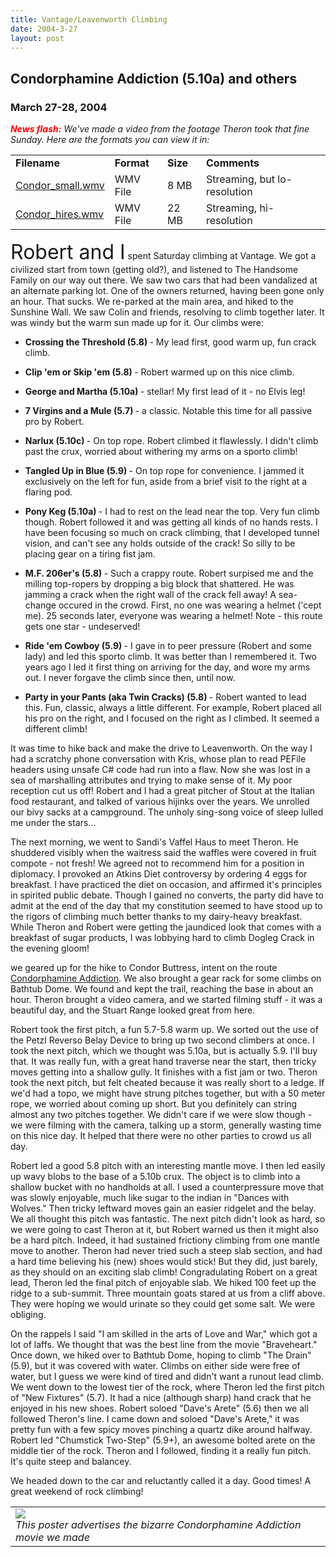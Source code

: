 ```yaml
---
title: Vantage/Leavenworth Climbing
date: 2004-3-27
layout: post
---
```


<h2>Condorphamine Addiction (5.10a) and others</h2>
<h3>March 27-28, 2004</h3>

<p>
<p><i><b><font color="red">News flash:</font></b> We've made a video from the footage Theron took that fine Sunday. Here are the formats you can view it in:</i>
</p>
</p>
<p>
<center>
<table>
<tr>
<td><b>Filename</b></td>
<td><b>Format</b></td>
<td><b>Size</b></td>
<td><b>Comments</b></td>
</tr>
</p>
<p>
<tr>
<td><a href="condor_small.wmv">Condor_small.wmv</a></td>
<td>WMV File</td>
<td>8 MB</td>
<td>Streaming, but lo-resolution</td>
</tr>
</p>
<p>
<tr>
<td><a href="condor_hires.wmv">Condor_hires.wmv</a></td>
<td>WMV File</td>
<td>22 MB</td>
<td>Streaming, hi-resolution</td>
</tr>
</table>
</center>
</p>
<p></p>
<p>
<font size="+3">Robert and I</font> spent Saturday climbing at Vantage. We got a civilized start from town (getting old?),
and listened to The Handsome Family on our way out there. We saw two cars that had been vandalized
at an alternate parking lot. One of the owners returned, having been gone only an hour. That sucks.
We re-parked at the main area, and hiked to the Sunshine Wall. We saw Colin and friends, resolving
to climb together later. It was windy but the warm sun made up for it. Our climbs were:
</p>
<p>
<ul>
<li>
<b>Crossing the Threshold (5.8) </b>- My lead first, good warm up, fun crack climb.
</li>
</p>
<p>
<li>
<b>Clip 'em or Skip 'em (5.8) </b>- Robert warmed up on this nice climb.
</li>
</p>
<p>
<li>
<b>George and Martha (5.10a) </b>- stellar! My first lead of it - no Elvis leg!
</li>
</p>
<p>
<li>
<b>7 Virgins and a Mule (5.7) </b>- a classic. Notable this time for all passive pro by Robert.
</li>
</p>
<p>
<li>
<b>Narlux (5.10c) </b>- On top rope. Robert climbed it flawlessly. 
I didn't climb past the crux, worried about withering my arms on a sporto climb!
</li>
</p>
<p>
<li>
<b>Tangled Up in Blue (5.9) </b>- On top rope for convenience. 
I jammed it exclusively on the left for fun, aside from a brief visit to the right at a flaring pod.
</li>
</p>
<p>
<li>
<b>Pony Keg (5.10a) </b>- I had to rest on the lead near the top. Very fun climb though. Robert followed it
and was getting all kinds of no hands rests. I have been focusing so much on crack climbing, that
I developed tunnel vision, and can't see any holds outside of the crack! So silly to be placing
gear on a tiring fist jam.
</li>
</p>
<p>
<li>
<b>M.F. 206er's (5.8) </b>- Such a crappy route. Robert surpised me and the milling top-ropers by dropping
a big block that shattered. He was jamming a crack when the right wall of the crack fell away! A
sea-change occured in the crowd. First, no one was wearing a helmet ('cept me). 25 seconds later,
everyone was wearing a helmet! Note - this route gets one star - undeserved!
</li>
</p>
<p>
<li>
<b>Ride 'em Cowboy (5.9) </b>- I gave in to peer pressure (Robert and some lady) and led this sporto climb.
It was better than I remembered it. Two years ago I led it first thing on arriving for the day, and
wore my arms out. I never forgave the climb since then, until now.
</li>
</p>
<p>
<li>
<b>Party in your Pants (aka Twin Cracks) (5.8) </b>- Robert wanted to lead this. Fun, classic, always a little
different. For example, Robert placed all his pro on the right, and I focused on the right as I climbed.
It seemed a different climb!
</li>
</p>
<p>
</ul>
</p>
<p>
It was time to hike back and make the drive to Leavenworth. On the way I had a scratchy phone conversation
with Kris, whose plan to read PEFile headers using unsafe C# code had run into a flaw. Now she was lost
in a sea of marshalling attributes and trying to make sense of it. My poor reception cut us off!
Robert and I had a great pitcher of Stout at the Italian food restaurant, and talked of various 
hijinks over the years. We unrolled our bivy sacks at a campground. The unholy sing-song voice of sleep
lulled me under the stars...
</p>
<p>
The next morning, we went to Sandi's Vaffel Haus to meet Theron. He shuddered visibly when the waitress
said the waffles were covered in fruit compote - not fresh! We agreed not to recommend him for a position
in diplomacy. I provoked an Atkins Diet controversy by ordering 4 eggs for breakfast. I have practiced the
diet on occasion, and affirmed it's principles in spirited public debate. Though I gained no converts,
the party did have to admit at the end of the day that my constitution seemed to have stood up to the
rigors of climbing much better thanks to my dairy-heavy breakfast. While Theron and Robert were getting
the jaundiced look that comes with a breakfast of sugar products, I was lobbying hard to climb Dogleg
Crack in the evening gloom!
</p>
<p>
we geared up for the hike to Condor Buttress, intent on the route <a href="images/articles/trips/2004/condorphamine.jpg">
Condorphamine Addiction</a>. We also brought a gear rack for some climbs on Bathtub
Dome.  We found and kept the trail, reaching the base in about an hour. Theron brought a video camera,
and we started filming stuff - it was a beautiful day, and the Stuart Range looked great from here.
</p>
<p>
Robert took the first pitch, a fun 5.7-5.8 warm up. We sorted out the use of the Petzl Reverso Belay Device
to bring up two second climbers at once. I took the next pitch, which we thought was 5.10a, but is actually
5.9. I'll buy that. It was really fun, with a great hand traverse near the start, then tricky moves getting
into a shallow gully. It finishes with a fist jam or two. Theron took the next pitch, but felt cheated
because it was really short to a ledge. If we'd had a topo, we might have strung pitches together, but
with a 50 meter rope, we worried about coming up short. But you definitely can string almost any two
pitches together. We didn't care if we were slow though - we were filming with the camera, talking up
a storm, generally wasting time on this nice day. It helped that there were no other parties to
crowd us all day.
</p>
<p>
Robert led a good 5.8 pitch with an interesting mantle move. I then led easily up wavy blobs to the
base of a 5.10b crux. The object is to climb into a shallow bucket with no handholds at all. I used a
counterpressure move that was slowly enjoyable, much like sugar to the indian in "Dances with Wolves."
Then tricky leftward moves gain an easier ridgelet and the belay. We all thought this pitch was
fantastic. The next pitch didn't look as hard, so we were going to cast Theron at it, but Robert 
warned us then it might also be a hard pitch. Indeed, it had sustained frictiony climbing from one
mantle move to another. Theron had never tried such a steep slab section, and had a hard time
believing his (new) shoes would stick! But they did, just barely, as they should on an exciting slab
climb! Congradulating Robert on a great lead, Theron led the final pitch of enjoyable slab.
We hiked 100 feet up the ridge to a sub-summit. Three mountain goats stared at us from a cliff above.
They were hoping we would urinate so they could get some salt. We were obliging.
</p>
<p>
On the rappels I said "I am skilled in the arts of Love and War," which got a lot of laffs. We
thought that was the best line from the movie "Braveheart." Once down, we hiked over to Bathtub
Dome, hoping to climb "The Drain" (5.9), but it was covered with water. Climbs on either side were
free of water, but I guess we were kind of tired and didn't want a runout lead climb. We went down
to the lowest tier of the rock, where Theron led the first pitch of "New Fixtures" (5.7). It had
a nice (although sharp) hand crack that he enjoyed in his new shoes. Robert soloed
"Dave's Arete" (5.6) then we all followed Theron's line. I came down and soloed "Dave's Arete,"
it was pretty fun with a few spicy moves pinching a quartz dike around halfway. Robert led
"Chumstick Two-Step" (5.9+), an awesome bolted arete on the middle tier of the rock. Theron and
I followed, finding it a really fun pitch. It's quite steep and balancey. 
</p>
<p>
We headed down to the car and reluctantly called it a day. Good times! A great weekend of rock
climbing! 
</p>
<p></p>
<p>

</td>

<td width="30%" valign=top>
<table>
<tr><td>
<a href="images/articles/trips/2004/titlepage.jpg"><img src="images/articles/trips/2004/titlepage.jpg"></a><br>
<i>This poster advertises the bizarre Condorphamine Addiction movie we made</i>
</td></tr>
</table>

